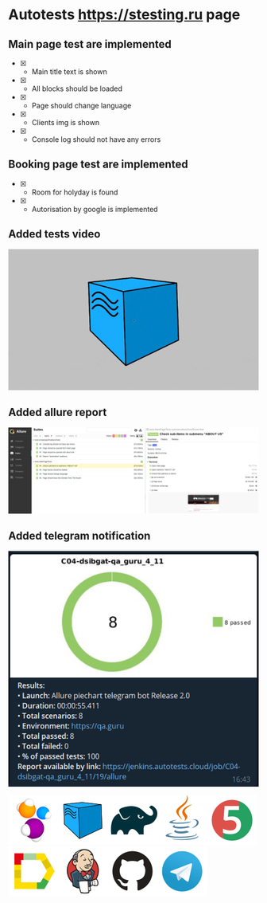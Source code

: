# Autotests https://stesting.ru page
## Main page test are implemented
- [X] - Main title text is shown
- [X] - All blocks should be loaded
- [X] - Page should change language
- [X] - Clients img is shown
- [X] - Console log should not have any errors

## Booking page test are implemented
- [X] - Room for holyday is found
- [X] - Autorisation by google is implemented

## Added tests video
![Video](src/test/resources/files/test-video.gif)

## Added allure report
![Allure](src/test/resources/files/allure-reports.png)

## Added telegram notification
![Telegram](src/test/resources/files/Telegram-report.png)


![Selenide](src/test/resources/files/stack/Selenide.png)![Selenoid](src/test/resources/files/stack/Selenoid.png)![Gradle](src/test/resources/files/stack/Gradle.png)![Java](src/test/resources/files/stack/Java.png)![JUnit5](src/test/resources/files/stack/JUnit5.png)![Allure_Report](src/test/resources/files/stack/Allure_Report.png)![Jenkins](src/test/resources/files/stack/Jenkins.png)![Github](src/test/resources/files/stack/Github.png)![Telegram](src/test/resources/files/stack/Telegram.png)
